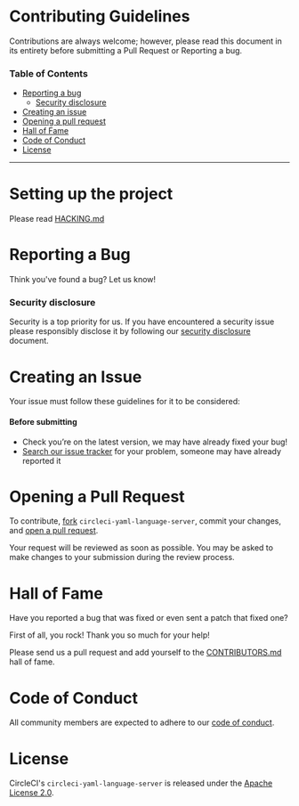 # Contributing Guidelines

Contributions are always welcome; however, please read this document in its
entirety before submitting a Pull Request or Reporting a bug.

### Table of Contents

-   [Reporting a bug](#reporting-a-bug)
    -   [Security disclosure](#security-disclosure)
-   [Creating an issue](#creating-an-issue)
-   [Opening a pull request](#opening-a-pull-request)
-   [Hall of Fame](#hall-of-fame)
-   [Code of Conduct](#code-of-conduct)
-   [License](#license)

---

# Setting up the project

Please read [HACKING.md](./HACKING.md)

# Reporting a Bug

Think you've found a bug? Let us know!

### Security disclosure

Security is a top priority for us. If you have encountered a security issue
please responsibly disclose it by following our
[security disclosure](https://circleci.com/docs/2.0/security/) document.

# Creating an Issue

Your issue must follow these guidelines for it to be considered:

#### Before submitting

-   Check you’re on the latest version, we may have already fixed your bug!
-   [Search our issue tracker](https://github.com/CircleCI-Public/circleci-yaml-language-server/issues/search&type=issues)
    for your problem, someone may have already reported it

# Opening a Pull Request

To contribute,
[fork](https://docs.github.com/en/get-started/quickstart/fork-a-repo)
`circleci-yaml-language-server`, commit your changes, and
[open a pull request](https://docs.github.com/en/pull-requests/collaborating-with-pull-requests/proposing-changes-to-your-work-with-pull-requests/about-pull-requests).

Your request will be reviewed as soon as possible. You may be asked to make
changes to your submission during the review process.

# Hall of Fame

Have you reported a bug that was fixed or even sent a patch that fixed one?

First of all, you rock! Thank you so much for your help!

Please send us a pull request and add yourself to the
[CONTRIBUTORS.md](./CONTRIBUTORS.md) hall of fame.

# Code of Conduct

All community members are expected to adhere to our
[code of conduct](./CODE_OF_CONDUCT.md).

# License

CircleCI's `circleci-yaml-language-server` is released under the
[Apache License 2.0](./LICENSE.md).
